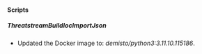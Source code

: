 
#### Scripts

##### ThreatstreamBuildIocImportJson

- Updated the Docker image to: *demisto/python3:3.11.10.115186*.

